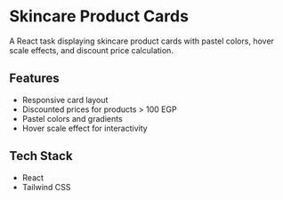 # Skincare Product Cards

A React task displaying skincare product cards with pastel colors, hover scale effects, and discount price calculation.  

## Features
- Responsive card layout
- Discounted prices for products > 100 EGP
- Pastel colors and gradients
- Hover scale effect for interactivity

## Tech Stack
- React
- Tailwind CSS
